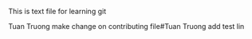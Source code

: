 This is text file for learning git 

Tuan Truong make change on contributing file#Tuan Truong add test lin
